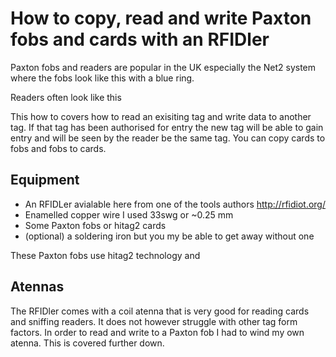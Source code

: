 # How to copy, read and write Paxton fobs and cards with an RFIDler

Paxton fobs and readers are popular in the UK especially the Net2 system where the fobs look like this with a blue ring.

Readers often look like this

This how to covers how to read an exisiting tag and write data to another tag. If that tag has been authorised for entry the new tag will be able to gain entry and will be seen by the reader be the same tag. You can copy cards to fobs and fobs to cards.

## Equipment
* An RFIDLer avialable here from one of the tools authors http://rfidiot.org/
* Enamelled copper wire I used 33swg or ~0.25 mm
* Some Paxton fobs or hitag2 cards
* (optional) a soldering iron but you my be able to get away without one

These Paxton fobs use hitag2 technology and 

## Atennas
The RFIDler comes with a coil atenna that is very good for reading cards and sniffing readers. It does not however struggle with other tag form factors. In order to read and write to a Paxton fob I had to wind my own atenna. This is covered further down.


